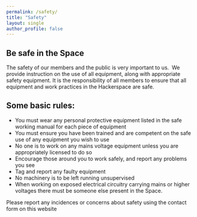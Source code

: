 ```yaml
---
permalink: /safety/
title: "Safety"
layout: single
author_profile: false
---
```


## Be safe in the Space
The safety of our members and the public is very important to us.  We
provide instruction on the use of all equipment, along with appropriate
safety equipment. It is the responsibility of all members to ensure that
all equipment and work practices in the Hackerspace are safe.

## Some basic rules:

-   You must wear any personal protective equipment listed in the safe
    working manual for each piece of equipment
-   You must ensure you have been trained and are competent on the safe
    use of any equipment you wish to use
-   No one is to work on any mains voltage equipment unless you are
    appropriately licensed to do so
-   Encourage those around you to work safely, and report any problems
    you see
-   Tag and report any faulty equipment
-   No machinery is to be left running unsupervised
-   When working on exposed electrical circuitry carrying mains or higher 
    voltages there must be someone else  present in the Space.

Please report any incidences or concerns about safety using the contact
form on this website
